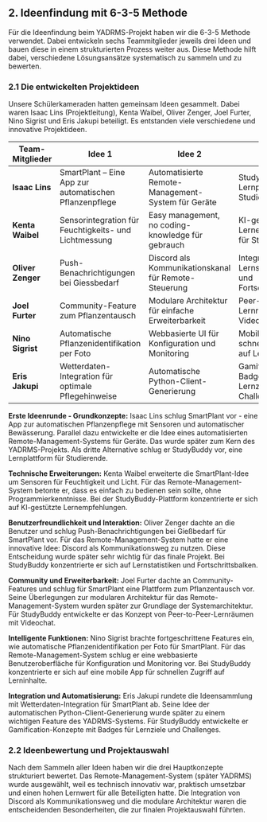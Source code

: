 ## 2. Ideenfindung mit 6-3-5 Methode

Für die Ideenfindung beim YADRMS-Projekt haben wir die 6-3-5 Methode verwendet. Dabei entwickeln sechs Teammitglieder jeweils drei Ideen und bauen diese in einem strukturierten Prozess weiter aus. Diese Methode hilft dabei, verschiedene Lösungsansätze systematisch zu sammeln und zu bewerten.

### 2.1 Die entwickelten Projektideen

Unsere Schülerkameraden hatten gemeinsam Ideen gesammelt. Dabei waren Isaac Lins (Projektleitung), Kenta Waibel, Oliver Zenger, Joel Furter, Nino Sigrist und Eris Jakupi beteiligt. Es entstanden viele verschiedene und innovative Projektideen.

| Team-Mitglieder   | Idee 1                                                 | Idee 2                                               | Idee 3                                                 |
| ----------------- | ------------------------------------------------------ | ---------------------------------------------------- | ------------------------------------------------------ |
| **Isaac Lins**    | SmartPlant – Eine App zur automatischen Pflanzenpflege | Automatisierte Remote-Management-System für Geräte   | StudyBuddy – Lernplattform für Studierende             |
| **Kenta Waibel**  | Sensorintegration für Feuchtigkeits- und Lichtmessung  | Easy management, no coding-knowledge für gebrauch    | KI-gestützte Lernempfehlungen für Studierende          |
| **Oliver Zenger** | Push-Benachrichtigungen bei Giessbedarf                | Discord als Kommunikationskanal für Remote-Steuerung | Integration von Lernstatistiken und Fortschrittsbalken |
| **Joel Furter**   | Community-Feature zum Pflanzentausch                   | Modulare Architektur für einfache Erweiterbarkeit    | Peer-to-Peer-Lernräume mit Videochat                   |
| **Nino Sigrist**  | Automatische Pflanzenidentifikation per Foto           | Webbasierte UI für Konfiguration und Monitoring      | Mobile App für schnellen Zugriff auf Lerninhalte       |
| **Eris Jakupi**   | Wetterdaten-Integration für optimale Pflegehinweise    | Automatische Python-Client-Generierung               | Gamification: Badges für Lernziele und Challenges      |

**Erste Ideenrunde - Grundkonzepte:**
Isaac Lins schlug SmartPlant vor - eine App zur automatischen Pflanzenpflege mit Sensoren und automatischer Bewässerung. Parallel dazu entwickelte er die Idee eines automatisierten Remote-Management-Systems für Geräte. Das wurde später zum Kern des YADRMS-Projekts. Als dritte Alternative schlug er StudyBuddy vor, eine Lernplattform für Studierende.

**Technische Erweiterungen:**
Kenta Waibel erweiterte die SmartPlant-Idee um Sensoren für Feuchtigkeit und Licht. Für das Remote-Management-System betonte er, dass es einfach zu bedienen sein sollte, ohne Programmierkenntnisse. Bei der StudyBuddy-Plattform konzentrierte er sich auf KI-gestützte Lernempfehlungen.

**Benutzerfreundlichkeit und Interaktion:**
Oliver Zenger dachte an die Benutzer und schlug Push-Benachrichtigungen bei Gießbedarf für SmartPlant vor. Für das Remote-Management-System hatte er eine innovative Idee: Discord als Kommunikationsweg zu nutzen. Diese Entscheidung wurde später sehr wichtig für das finale Projekt. Bei StudyBuddy konzentrierte er sich auf Lernstatistiken und Fortschrittsbalken.

**Community und Erweiterbarkeit:**
Joel Furter dachte an Community-Features und schlug für SmartPlant eine Plattform zum Pflanzentausch vor. Seine Überlegungen zur modularen Architektur für das Remote-Management-System wurden später zur Grundlage der Systemarchitektur. Für StudyBuddy entwickelte er das Konzept von Peer-to-Peer-Lernräumen mit Videochat.

**Intelligente Funktionen:**
Nino Sigrist brachte fortgeschrittene Features ein, wie automatische Pflanzenidentifikation per Foto für SmartPlant. Für das Remote-Management-System schlug er eine webbasierte Benutzeroberfläche für Konfiguration und Monitoring vor. Bei StudyBuddy konzentrierte er sich auf eine mobile App für schnellen Zugriff auf Lerninhalte.

**Integration und Automatisierung:**
Eris Jakupi rundete die Ideensammlung mit Wetterdaten-Integration für SmartPlant ab. Seine Idee der automatischen Python-Client-Generierung wurde später zu einem wichtigen Feature des YADRMS-Systems. Für StudyBuddy entwickelte er Gamification-Konzepte mit Badges für Lernziele und Challenges.

### 2.2 Ideenbewertung und Projektauswahl

Nach dem Sammeln aller Ideen haben wir die drei Hauptkonzepte strukturiert bewertet. Das Remote-Management-System (später YADRMS) wurde ausgewählt, weil es technisch innovativ war, praktisch umsetzbar und einen hohen Lernwert für alle Beteiligten hatte. Die Integration von Discord als Kommunikationsweg und die modulare Architektur waren die entscheidenden Besonderheiten, die zur finalen Projektauswahl führten.
